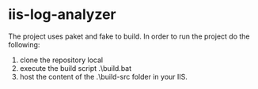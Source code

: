 # iis-log-analyzer

The project uses paket and fake to build.
In order to run the project do the following:
 1. clone the repository local
 2. execute the build script .\build.bat
 3. host the content of the .\build-src folder in your IIS.
